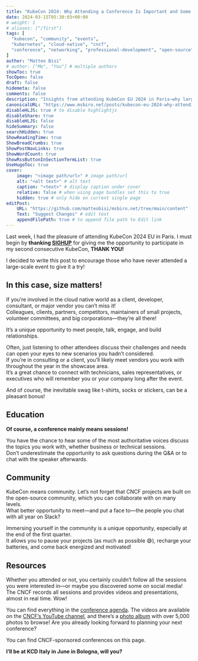 ```yaml
---
title: "KubeCon 2024: Why Attending a Conference Is Important and Some Useful Resources"
date: 2024-03-15T05:30:03+00:00
# weight: 1
# aliases: ["/first"]
tags: [
  "kubecon", "community", "events",
  "kubernetes", "cloud-native", "cncf",
  "conference", "networking", "professional-development", "open-source"
]
author: "Matteo Bisi"
# author: ["Me", "You"] # multiple authors
showToc: true
TocOpen: false
draft: false
hidemeta: false
comments: false
description: "Insights from attending KubeCon EU 2024 in Paris—why large-scale conferences matter for networking, learning, and community engagement in the cloud-native world. This post explores the unique opportunities to meet peers, vendors, and open-source contributors, attend top technical sessions, and access session recordings and resources provided by the CNCF."
canonicalURL: "https://www.msbiro.net/posts/kubecon-eu-2024-why-attending-a-conference-is-important/"
disableHLJS: true # to disable highlightjs
disableShare: true
disableHLJS: false
hideSummary: false
searchHidden: true
ShowReadingTime: true
ShowBreadCrumbs: true
ShowPostNavLinks: true
ShowWordCount: true
ShowRssButtonInSectionTermList: true
UseHugoToc: true
cover:
    image: "<image path/url>" # image path/url
    alt: "<alt text>" # alt text
    caption: "<text>" # display caption under cover
    relative: false # when using page bundles set this to true
    hidden: true # only hide on current single page
editPost:
    URL: "https://github.com/matteobisi/msbiro.net/tree/main/content"
    Text: "Suggest Changes" # edit text
    appendFilePath: true # to append file path to Edit link
---
```

Last week, I had the pleasure of attending KubeCon 2024 EU in Paris. 
I must begin by **thanking [SIGHUP](https://sighup.io/)** for giving me the opportunity to participate in my second consecutive KubeCon, **THANK YOU!**

I decided to write this post to encourage those who have never attended a large-scale event to give it a try!  

## In this case, size matters!

If you’re involved in the cloud native world as a client, developer, consultant, or major vendor you can’t miss it!   
Colleagues, clients, partners, competitors, maintainers of small projects, volunteer committees, and big corporations—they’re all there!

It’s a unique opportunity to meet people, talk, engage, and build relationships.

Often, just listening to other attendees discuss their challenges and needs can open your eyes to new scenarios you hadn’t considered.  
If you’re in consulting or a client, you’ll likely meet vendors you work with throughout the year in the showcase area.   
It’s a great chance to connect with technicians, sales representatives, or executives who will remember you or your company long after the event.  

And of course, the inevitable swag like t-shirts, socks or stickers, can be a pleasant bonus!

## Education

**Of course, a conference mainly means sessions!**

You have the chance to hear some of the most authoritative voices discuss the topics you work with, whether business or technical sessions.  
Don’t underestimate the opportunity to ask questions during the Q&A or to chat with the speaker afterwards.

## Community

KubeCon means community. Let’s not forget that CNCF projects are built on the open-source community, which you can collaborate with on many levels.  
What better opportunity to meet—and put a face to—the people you chat with all year on Slack?

Immersing yourself in the community is a unique opportunity, especially at the end of the first quarter.   
It allows you to pause your projects (as much as possible 😅), recharge your batteries, and come back energized and motivated!

## Resources

Whether you attended or not, you certainly couldn’t follow all the sessions you were interested in—or maybe you discovered some on social media!   
The CNCF records all sessions and provides videos and presentations, almost in real time. Wow!

You can find everything in the [conference agenda](https://kccnceu2024.sched.com/?iframe=no). The videos are available on the [CNCF’s YouTube channel](https://www.youtube.com/@cncf/videos), and there’s a [photo album](https://www.flickr.com/photos/143247548@N03/albums/72177720315561784/) with over 5,000 photos to browse!
Are you already looking forward to planning your next conference?

You can find CNCF-sponsored conferences on this page.   

**I’ll be at KCD Italy in June in Bologna, will you?**